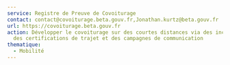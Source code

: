 ```yaml
---
service: Registre de Preuve de Covoiturage
contact: contact@covoiturage.beta.gouv.fr,Jonathan.kurtz@beta.gouv.fr
url: https://covoiturage.beta.gouv.fr
action: Développer le covoiturage sur des courtes distances via des incitations,
  des certifications de trajet et des campagnes de communication
thematique:
  - Mobilité
---
```

